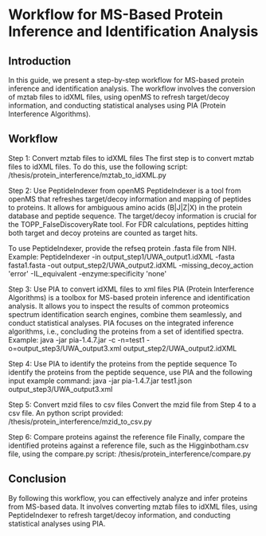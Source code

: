 # Workflow for MS-Based Protein Inference and Identification Analysis

## Introduction
In this guide, we present a step-by-step workflow for MS-based protein inference and identification analysis. The workflow involves the conversion of mztab files to idXML files, using openMS to refresh target/decoy information, and conducting statistical analyses using PIA (Protein Interference Algorithms).

## Workflow
Step 1: Convert mztab files to idXML files
The first step is to convert mztab files to idXML files. To do this, use the following script:
/thesis/protein_interference/mztab_to_idXML.py

Step 2: Use PeptideIndexer from openMS
PeptideIndexer is a tool from openMS that refreshes target/decoy information and mapping of peptides to proteins. It allows for ambiguous amino acids (B|J|Z|X) in the protein database and peptide sequence. The target/decoy information is crucial for the TOPP_FalseDiscoveryRate tool. For FDR calculations, peptides hitting both target and decoy proteins are counted as target hits.

To use PeptideIndexer, provide the refseq protein .fasta file from NIH. 
Example:
PeptideIndexer -in output_step1/UWA_output1.idXML -fasta fasta1.fasta -out output_step2/UWA_output2.idXML -missing_decoy_action 'error' -IL_equivalent -enzyme:specificity 'none'

Step 3: Use PIA to convert idXML files to xml files
PIA (Protein Interference Algorithms) is a toolbox for MS-based protein inference and identification analysis. It allows you to inspect the results of common proteomics spectrum identification search engines, combine them seamlessly, and conduct statistical analyses. PIA focuses on the integrated inference algorithms, i.e., concluding the proteins from a set of identified spectra.
Example:
java -jar pia-1.4.7.jar -c -n=test1 -o=output_step3/UWA_output3.xml output_step2/UWA_output2.idXML

Step 4: Use PIA to identify the proteins from the peptide sequence
To identify the proteins from the peptide sequence, use PIA and the following input example command:
java -jar pia-1.4.7.jar test1.json output_step3/UWA_output3.xml

Step 5: Convert mzid files to csv files
Convert the mzid file from Step 4 to a csv file. An python script provided:
/thesis/protein_interference/mzid_to_csv.py

Step 6: Compare proteins against the reference file
Finally, compare the identified proteins against a reference file, such as the Higginbotham.csv file, using the compare.py script:
/thesis/protein_interference/compare.py

## Conclusion
By following this workflow, you can effectively analyze and infer proteins from MS-based data. It involves converting mztab files to idXML files, using PeptideIndexer to refresh target/decoy information, and conducting statistical analyses using PIA.



